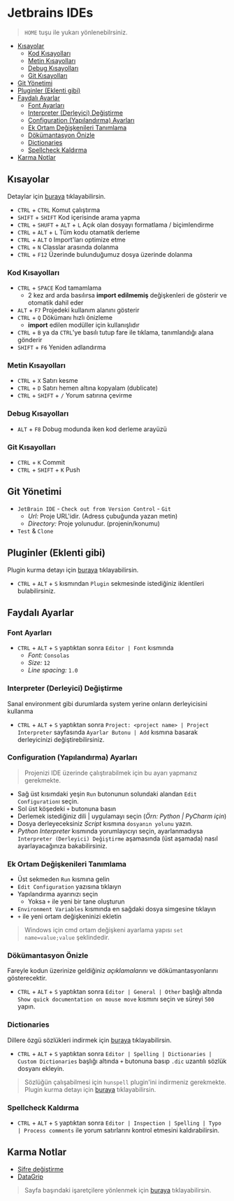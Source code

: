 # Jetbrains IDEs <!-- omit in toc -->

> `HOME` tuşu ile yukarı yönlenebilrsiniz.

- [Kısayolar](#k%C4%B1sayolar)
  - [Kod Kısayolları](#kod-k%C4%B1sayollar%C4%B1)
  - [Metin Kısayolları](#metin-k%C4%B1sayollar%C4%B1)
  - [Debug Kısayolları](#debug-k%C4%B1sayollar%C4%B1)
  - [Git Kısayolları](#git-k%C4%B1sayollar%C4%B1)
- [Git Yönetimi](#git-y%C3%B6netimi)
- [Pluginler (Eklenti gibi)](#pluginler-eklenti-gibi)
- [Faydalı Ayarlar](#faydal%C4%B1-ayarlar)
  - [Font Ayarları](#font-ayarlar%C4%B1)
  - [Interpreter (Derleyici) Değiştirme](#interpreter-derleyici-de%C4%9Fi%C5%9Ftirme)
  - [Configuration (Yapılandırma) Ayarları](#configuration-yap%C4%B1land%C4%B1rma-ayarlar%C4%B1)
  - [Ek Ortam Değişkenileri Tanımlama](#ek-ortam-de%C4%9Fi%C5%9Fkenileri-tan%C4%B1mlama)
  - [Dökümantasyon Önizle](#d%C3%B6k%C3%BCmantasyon-%C3%B6nizle)
  - [Dictionaries](#dictionaries)
  - [Spellcheck Kaldırma](#spellcheck-kald%C4%B1rma)
- [Karma Notlar](#karma-notlar)

## Kısayolar

Detaylar için [buraya](https://www.jetbrains.com/help/idea/mastering-keyboard-shortcuts.html) tıklayabilirsin.

- `CTRL` + `CTRL` Komut çalıştırma
- `SHIFT` + `SHIFT` Kod içerisinde arama yapma
- `CTRL` + `SHUFT` + `ALT` + `L` Açık olan dosyayı formatlama / biçimlendirme
- `CTRL` + `ALT` + `L` Tüm kodu otamatik derleme
- `CTRL` + `ALT` `O` Import'ları optimize etme
- `CTRL` + `N` Classlar arasında dolanma
- `CTRL` + `F12` Üzerinde bulunduğumuz dosya üzerinde dolanma

### Kod Kısayolları

- `CTRL` + `SPACE` Kod tamamlama
  - 2 kez ard arda basılırsa **import edilmemiş** değişkenleri de gösterir ve otomatik dahil eder
- `ALT` + `F7` Projedeki kullanım alanını gösterir
- `CTRL` + `Q` Dökümanı hızlı önizleme
  - **import** edilen modüller için kullanışlıdır
- `CTRL` + `B` ya da `CTRL`'ye basılı tutup fare ile tıklama, tanımlandığı alana gönderir
- `SHIFT`  + `F6` Yeniden adlandırma

### Metin Kısayolları

- `CTRL` + `X` Satırı kesme
- `CTRL` + `D` Satırı hemen altına kopyalam (dublicate)
- `CTRL` + `SHIFT` + `/` Yorum satırına çevirme

### Debug Kısayolları

- `ALT` + `F8` Dobug modunda iken kod derleme arayüzü

### Git Kısayolları

- `CTRL` + `K` Commit
- `CTRL` + `SHIFT` + `K` Push

## Git Yönetimi

- `JetBrain IDE` - `Check out from Version Control` - `Git`
  - *Url:* Proje URL'idir. (Adress çubuğunda yazan metin)
  - *Directory:* Proje yolunudur. (projenin/konumu)
- `Test` & `Clone`

## Pluginler (Eklenti gibi)

Plugin kurma detayı için [buraya](https://www.jetbrains.com/help/idea/managing-plugins.html) tıklayabilirsin.

- `CTRL` + `ALT` + `S` kısmından `Plugin` sekmesinde istediğiniz iklentileri bulabilirsiniz.

## Faydalı Ayarlar

### Font Ayarları

- `CTRL` + `ALT` + `S` yaptıktan sonra `Editor | Font` kısmında
  - *Font:* `Consolas`
  - *Size:* `12`
  - *Line spacing:* `1.0`

### Interpreter (Derleyici) Değiştirme

Sanal environment gibi durumlarda system yerine onların derleyicisini kullanma

- `CTRL` + `ALT` + `S` yaptıktan sonra `Project: <project name> | Project Interpreter` sayfasında `Ayarlar Butonu | Add` kısmına basarak derleyicinizi değiştirebilirsiniz.

### Configuration (Yapılandırma) Ayarları

> Projenizi IDE üzerinde çalıştırabilmek için bu ayarı yapmanız gerekmekte.

- Sağ üst kısımdaki yeşin `Run` butonunun solundaki alandan `Edit Configuration`ı seçin.
- Sol üst köşedeki `+` butonuna basın
- Derlemek istediğiniz dili | uygulamayı seçin (*Örn: Python | PyCharm için*)
- Dosya derleyeceksiniz *Script* kısmına `dosyanın yolunu` yazın.
- *Python Interpreter* kısmında yorumlayıcıyı seçin, ayarlanmadıysa `Interpreter (Derleyici) Değiştirme` aşamasında (üst aşamada) nasıl ayarlayacağınıza bakabilirsiniz.

### Ek Ortam Değişkenileri Tanımlama

- Üst sekmeden `Run` kısmına gelin
- `Edit Configuration` yazısına tıklaıyn
- Yapılandırma ayarınızı seçin
  - Yoksa `+` ile yeni bir tane oluşturun
- `Environment Variables` kısmında en sağdaki dosya simgesine tıklayın
- `+` ile yeni ortam değişkeninizi ekletin

> Windows için cmd ortam değişkeni ayarlama yapısı `set name=value;value` şeklindedir.

### Dökümantasyon Önizle

Fareyle kodun üzerinize geldiğiniz *açıklamalarını* ve dökümantasyonlarını gösterecektir.

- `CTRL` + `ALT` + `S` yaptıktan sonra `Editor | General | Other` başlığı altında `Show quick documentation on mouse move` kısmını seçin ve süreyi `500` yapın.

### Dictionaries

Dillere özgü sözlükleri indirmek için [buraya](https://drive.google.com/open?id=1UAGLGvwv_zLBzH7zH1oGRvYhzzP67M4k) tıklayabilirsin.

- `CTRL` + `ALT` + `S` yaptıktan sonra `Editor | Spelling | Dictionaries | Custom Dictionaries` başlığı altında `+` butonuna basıp `.dic` uzantılı sözlük dosyanı ekleyin.

> Sözlüğün çalışabilmesi için `hunspell` plugin'ini indirmeniz gerekmekte. Plugin kurma detayı için [buraya](https://www.jetbrains.com/help/idea/managing-plugins.html) tıklayabilirsin.

### Spellcheck Kaldırma

- `CTRL` + `ALT` + `S` yaptıktan sonra `Editor | Inspection | Spelling | Typo | Process comments` ile yorum satırlarını kontrol etmesini kaldırabilirsin.

## Karma Notlar

- [Şifre değiştirme](https://stackoverflow.com/a/37959112)
- [DataGrip](https://www.jetbrains.com/datagrip/)

> Sayfa başındaki işaretçilere yönlenmek için [buraya](#Y%C3%B6nlendirme) tıklayabilirsin.